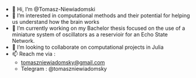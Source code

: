 - 👋 Hi, I’m @Tomasz-Niewiadomski
- 👀 I’m interested in computational methods and their potential for helping us understand how the brain works 
- 🌱 I’m currently working on my Bachelor thesis focused on the use of a miniature system of oscillators as a reservioir for an Echo State Network.
- 💞️ I’m looking to collaborate on computational projects in Julia
- 📫 Reach me via : 
    - tomaszniewiadomsky@gmail.com
    - Telegram : @tomaszniewiadomsky
   

<!---
Tomasz-Niewiadomski/Tomasz-Niewiadomski is a ✨ special ✨ repository because its `README.md` (this file) appears on your GitHub profile.
You can click the Preview link to take a look at your changes.
--->
